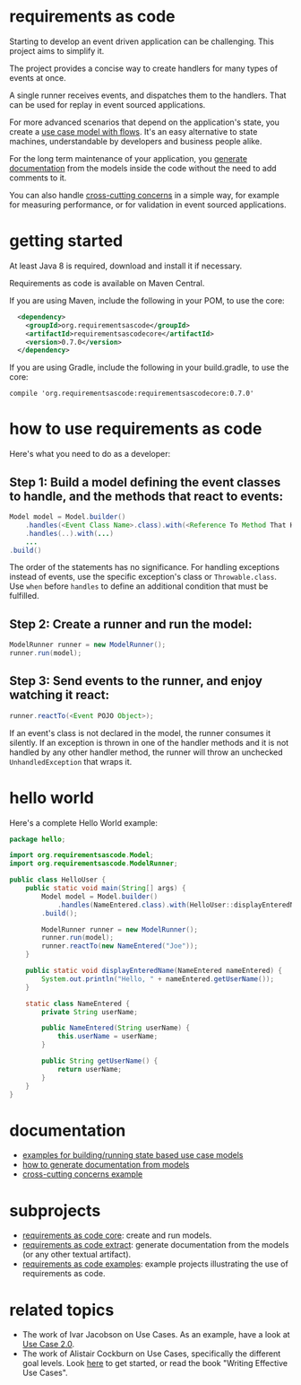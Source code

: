 # requirements as code
Starting to develop an event driven application can be challenging.
This project aims to simplify it. 

The project provides a concise way to create handlers for many types of events at once.

A single runner receives events, and dispatches them to the handlers. That can be used for replay in event sourced applications.

For more advanced scenarios that depend on the application's state, 
you create a [use case model with flows](https://github.com/bertilmuth/requirementsascode/tree/master/requirementsascodeexamples/helloworld).
It's an easy alternative to state machines,
understandable by developers and business people alike.

For the long term maintenance of your application,
you [generate documentation](https://github.com/bertilmuth/requirementsascode/tree/master/requirementsascodeextract) 
from the models inside the code without the need to add comments to it.

You can also handle [cross-cutting concerns](https://github.com/bertilmuth/requirementsascode/tree/master/requirementsascodeexamples/crosscuttingconcerns) in a simple way, for example for measuring performance, or for validation in event sourced applications.

# getting started
At least Java 8 is required, download and install it if necessary.

Requirements as code is available on Maven Central.

If you are using Maven, include the following in your POM, to use the core:

``` xml
  <dependency>
    <groupId>org.requirementsascode</groupId>
    <artifactId>requirementsascodecore</artifactId>
    <version>0.7.0</version>
  </dependency>
```

If you are using Gradle, include the following in your build.gradle, to use the core:

```
compile 'org.requirementsascode:requirementsascodecore:0.7.0'
```
# how to use requirements as code
Here's what you need to do as a developer:

## Step 1: Build a model defining the event classes to handle, and the methods that react to events:
``` java
Model model = Model.builder()
	.handles(<Event Class Name>.class).with(<Reference To Method That Handles Event>)
	.handles(..).with(...)
	...
.build()
```

The order of the statements has no significance.
For handling exceptions instead of events, use the specific exception's class or ```Throwable.class```.
Use ```when``` before ```handles``` to define an additional condition that must be fulfilled.

## Step 2: Create a runner and run the model:
``` java
ModelRunner runner = new ModelRunner();
runner.run(model);
```

## Step 3: Send events to the runner, and enjoy watching it react:
``` java
runner.reactTo(<Event POJO Object>);
```
If an event's class is not declared in the model, the runner consumes it silently.
If an exception is thrown in one of the handler methods and it is not handled by any 
other handler method, the runner will throw an  unchecked ```UnhandledException```
that wraps it.

# hello world
Here's a complete Hello World example:

``` java
package hello;

import org.requirementsascode.Model;
import org.requirementsascode.ModelRunner;

public class HelloUser {
	public static void main(String[] args) {
		Model model = Model.builder()
			.handles(NameEntered.class).with(HelloUser::displayEnteredName)
		.build();

		ModelRunner runner = new ModelRunner();
		runner.run(model);
		runner.reactTo(new NameEntered("Joe"));
	}

	public static void displayEnteredName(NameEntered nameEntered) {
		System.out.println("Hello, " + nameEntered.getUserName());
	}

	static class NameEntered {
		private String userName;

		public NameEntered(String userName) {
			this.userName = userName;
		}

		public String getUserName() {
			return userName;
		}
	}
}
```

# documentation
* [examples for building/running state based use case models](https://github.com/bertilmuth/requirementsascode/tree/master/requirementsascodeexamples/helloworld)
* [how to generate documentation from models](https://github.com/bertilmuth/requirementsascode/tree/master/requirementsascodeextract)
* [cross-cutting concerns example](https://github.com/bertilmuth/requirementsascode/tree/master/requirementsascodeexamples/crosscuttingconcerns)

# subprojects
* [requirements as code core](https://github.com/bertilmuth/requirementsascode/tree/master/requirementsascodecore): create and run models. 
* [requirements as code extract](https://github.com/bertilmuth/requirementsascode/tree/master/requirementsascodeextract): generate documentation from the models (or any other textual artifact).
* [requirements as code examples](https://github.com/bertilmuth/requirementsascode/tree/master/requirementsascodeexamples): example projects illustrating the use of requirements as code.

# related topics
* The work of Ivar Jacobson on Use Cases. As an example, have a look at [Use Case 2.0](https://www.ivarjacobson.com/publications/white-papers/use-case-ebook).
* The work of Alistair Cockburn on Use Cases, specifically the different goal levels. Look [here](http://alistair.cockburn.us/Use+case+fundamentals) to get started, or read the book "Writing Effective Use Cases".
